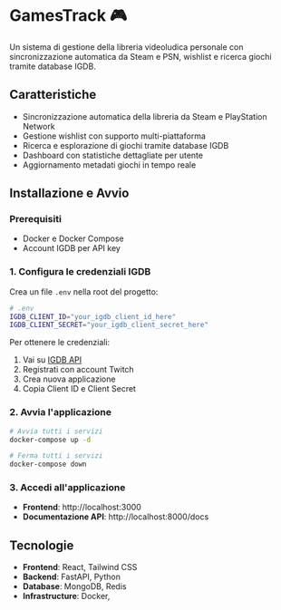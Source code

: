 # GamesTrack 🎮

Un sistema di gestione della libreria videoludica personale con sincronizzazione automatica da Steam e PSN, wishlist e ricerca giochi tramite database IGDB.

## Caratteristiche

- Sincronizzazione automatica della libreria da Steam e PlayStation Network
- Gestione wishlist con supporto multi-piattaforma
- Ricerca e esplorazione di giochi tramite database IGDB
- Dashboard con statistiche dettagliate per utente
- Aggiornamento metadati giochi in tempo reale

## Installazione e Avvio

### Prerequisiti

- Docker e Docker Compose
- Account IGDB per API key

### 1. Configura le credenziali IGDB

Crea un file `.env` nella root del progetto:

```bash
# .env
IGDB_CLIENT_ID="your_igdb_client_id_here"
IGDB_CLIENT_SECRET="your_igdb_client_secret_here"
```

Per ottenere le credenziali:
1. Vai su [IGDB API](https://api.igdb.com/)
2. Registrati con account Twitch
3. Crea nuova applicazione
4. Copia Client ID e Client Secret

### 2. Avvia l'applicazione

```bash
# Avvia tutti i servizi
docker-compose up -d

# Ferma tutti i servizi
docker-compose down
```

### 3. Accedi all'applicazione

- **Frontend**: http://localhost:3000
- **Documentazione API**: http://localhost:8000/docs

## Tecnologie

- **Frontend**: React, Tailwind CSS
- **Backend**: FastAPI, Python
- **Database**: MongoDB, Redis
- **Infrastructure**: Docker,